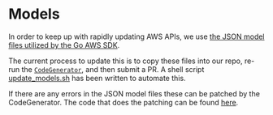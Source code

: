 # Models

In order to keep up with rapidly updating AWS APIs, we use [the JSON model files utilized by the Go AWS SDK](https://github.com/aws/aws-sdk-go/tree/master/models).

The current process to update this is to copy these files into our repo, re-run the [`CodeGenerator`](https://github.com/swift-aws/aws-sdk-swift/tree/main/CodeGenerator/Sources/CodeGenerator), and then submit a PR. A shell script [update_models.sh](https://github.com/swift-aws/aws-sdk-swift/blob/main/scripts/update_models.sh) has been written to automate this.

If there are any errors in the JSON model files these can be patched by the CodeGenerator. The code that does the patching can be found [here](https://github.com/swift-aws/aws-sdk-swift/blob/main/CodeGenerator/Sources/CodeGenerator/patch.swift).
